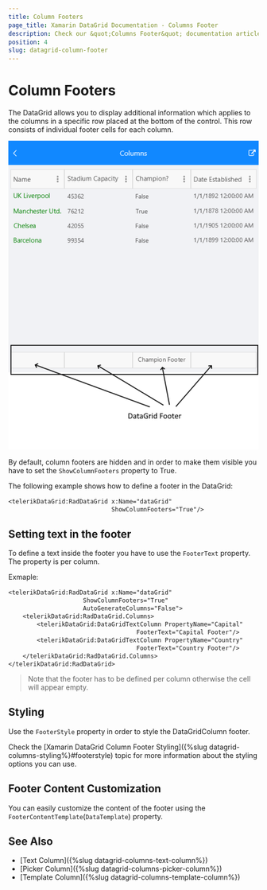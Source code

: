 ```yaml
---
title: Column Footers
page_title: Xamarin DataGrid Documentation - Columns Footer
description: Check our &quot;Columns Footer&quot; documentation article for Telerik DataGrid for Xamarin.
position: 4
slug: datagrid-column-footer
---
```



# Column Footers

The DataGrid allows you to display additional information which applies to the columns in a specific row placed at the bottom of the control. This row consists of individual footer cells for each column.

![Xamarin DataGrid Column Footer](../images/column-footer.png)

By default, column footers are hidden and in order to make them visible you have to set the `ShowColumnFooters` property to True.

The following example shows how to define a footer in the DataGrid:

```XAML
<telerikDataGrid:RadDataGrid x:Name="dataGrid" 
                             ShowColumnFooters="True"/>
```

## Setting text in the footer

To define a text inside the footer you have to use the `FooterText` property. The property is per column.

Exmaple:

```XAML
<telerikDataGrid:RadDataGrid x:Name="dataGrid" 
					 ShowColumnFooters="True" 
					 AutoGenerateColumns="False">
	<telerikDataGrid:RadDataGrid.Columns>
		<telerikDataGrid:DataGridTextColumn PropertyName="Capital" 
									FooterText="Capital Footer"/>
		<telerikDataGrid:DataGridTextColumn PropertyName="Country" 
									FooterText="Country Footer"/>
	</telerikDataGrid:RadDataGrid.Columns>
</telerikDataGrid:RadDataGrid>
```

> Note that the footer has to be defined per column otherwise the cell will appear empty.

## Styling 

Use the `FooterStyle` property in order to style the DataGridColumn footer.

Check the [Xamarin DataGrid Column Footer Styling]({%slug datagrid-columns-styling%}#footerstyle) topic for more information about the styling options you can use. 

## Footer Content Customization

You can easily customize the content of the footer using the `FooterContentTemplate`(`DataTemplate`) property.

## See Also

- [Text Column]({%slug datagrid-columns-text-column%})
- [Picker Column]({%slug datagrid-columns-picker-column%})
- [Template Column]({%slug datagrid-columns-template-column%})
